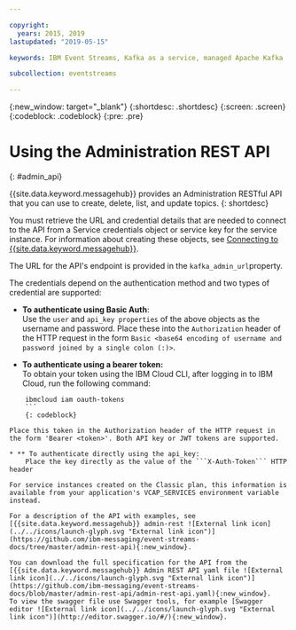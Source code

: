 ```yaml
---

copyright:
  years: 2015, 2019
lastupdated: "2019-05-15"

keywords: IBM Event Streams, Kafka as a service, managed Apache Kafka

subcollection: eventstreams

---
```


{:new_window: target="_blank"}
{:shortdesc: .shortdesc}
{:screen: .screen}
{:codeblock: .codeblock}
{:pre: .pre}

# Using the Administration REST API
{: #admin_api}

{{site.data.keyword.messagehub}} provides an Administration RESTful API that you can use to create, delete, list, and update topics.
{: shortdesc}

You must retrieve the URL and credential details that are needed to connect to the API from a Service credentials object or service key for the service instance. For information about creating these objects, see 
[Connecting to {{site.data.keyword.messagehub}}](/docs/services/EventStreams?topic=eventstreams-connecting).

The URL for the API's endpoint is provided in the ```kafka_admin_url```property.

The credentials depend on the authentication method and two types of credential are supported:
* **To authenticate using Basic Auth**:<br/> 
    Use the ```user``` and ```api_key properties``` of the above objects as the username and password. Place these into the ```Authorization``` header of the HTTP request in the form ```Basic <base64 encoding of username and password joined by a single colon (:)>```.

* **To authenticate using a bearer token:**<br/> 
    To obtain your token using the IBM Cloud CLI, after logging in to IBM Cloud, run the following command: 

```
    ibmcloud iam oauth-tokens
    ```
    {: codeblock}

Place this token in the Authorization header of the HTTP request in the form 'Bearer <token>'. Both API key or JWT tokens are supported. 

* ** To authenticate directly using the api_key:
    Place the key directly as the value of the ```X-Auth-Token``` HTTP header

For service instances created on the Classic plan, this information is available from your application's VCAP_SERVICES environment variable instead.

For a description of the API with examples, see 
[{{site.data.keyword.messagehub}} admin-rest ![External link icon](../../icons/launch-glyph.svg "External link icon")](https://github.com/ibm-messaging/event-streams-docs/tree/master/admin-rest-api){:new_window}.

You can download the full specification for the API from the [{{site.data.keyword.messagehub}} Admin REST API yaml file ![External link icon](../../icons/launch-glyph.svg "External link icon")](https://github.com/ibm-messaging/event-streams-docs/blob/master/admin-rest-api/admin-rest-api.yaml){:new_window}.
To view the swagger file use Swagger tools, for example [Swagger editor ![External link icon](../../icons/launch-glyph.svg "External link icon")](http://editor.swagger.io/#/){:new_window}.




